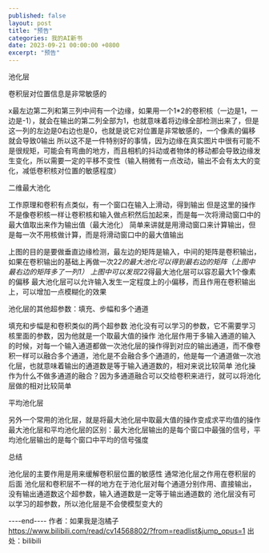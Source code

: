```yaml
---
published: false
layout: post
title: "预告"
categories: 我的AI新书
date: 2023-09-21 00:00:00 +0800
excerpt: "预告"
---
```



池化层



卷积层对位置信息是非常敏感的


x最左边第二列和第三列中间有一个边缘，如果用一个1*2的卷积核（一边是1，一边是-1），就会在输出的第二列全部为1，也就意味着将边缘全部检测出来了，但是这一列的左边是0右边也是0，也就是说它对位置是非常敏感的，一个像素的偏移就会导致0输出
所以这不是一件特别好的事情，因为边缘在真实图片中很有可能不是很规矩，可能会有弯曲的地方，而且相机的抖动或者物体的移动都会导致边缘发生变化，所以需要一定的平移不变性（输入稍微有一点改动，输出不会有太大的变化，减低卷积核对位置的敏感程度）




二维最大池化




工作原理和卷积有点类似，有一个窗口在输入上滑动，得到输出
但是这里的操作不是像卷积核一样让卷积核和输入做点积然后加起来，而是每一次将滑动窗口中的最大值取出来作为输出值（最大池化）
简单来讲就是用滑动窗口来计算输出，但是每一次不用核做计算，而是将滑动窗口中的最大值输出

上图的目的是要做垂直边缘检测，最左边的矩阵是输入，中间的矩阵是卷积输出，如果在卷积输出的基础上再做一次2*2的最大池化可以得到最右边的矩阵（上图中最右边的矩阵多了一列1）
上图中可以发现2*2得最大池化层可以容忍最大1个像素的偏移
最大池化层可以允许输入发生一定程度上的小偏移，而且作用在卷积输出上，可以增加一点模糊化的效果








池化层的其他超参数：填充、步幅和多个通道


填充和步幅是和卷积类似的两个超参数
池化没有可以学习的参数，它不需要学习核里面的参数，因为他就是一个取最大值的操作
池化层作用于多输入通道的输入的时候，对每一个输入通道都做一次池化层的操作得到对应的输出通道，而不像卷积一样可以融合多个通道，池化是不会融合多个通道的，他是每一个通道做一次池化层，也就意味着输出的通道数是等于输入通道数的，相对来说比较简单
池化操作为什么不做多通道的融合？因为多通道融合可以交给卷积来进行，就可以将池化层做的相对比较简单








平均池化层




另外一个常用的池化层，就是将最大池化层中取最大值的操作变成求平均值的操作
最大池化层和平均池化层的区别：最大池化层输出的是每个窗口中最强的信号，平均池化层输出的是每个窗口中平均的信号强度








总结




池化层的主要作用是用来缓解卷积层位置的敏感性
通常池化层之作用在卷积层的后面
池化层和卷积层不一样的地方在于池化层对每个通道分别作用、直接输出，没有输出通道数这个超参数，输入通道数是一定等于输出通道数的
池化层没有可以学习的超参数，所以池化层是不会使模型变大的








----end---- 作者：如果我是泡橘子 https://www.bilibili.com/read/cv14568802/?from=readlist&jump_opus=1 出处：bilibili